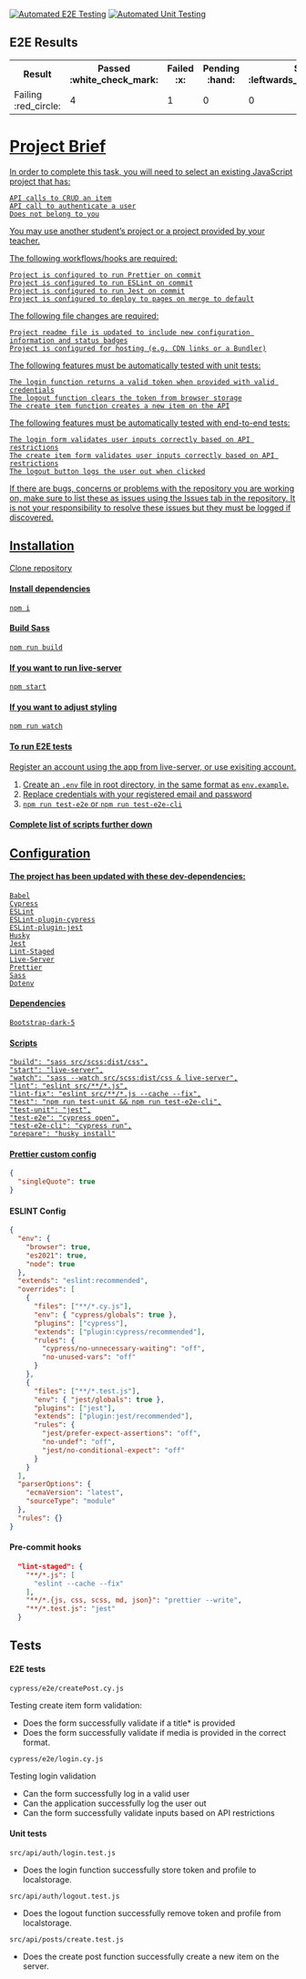 [![Automated E2E Testing](https://github.com/Menubrea/social-media-client/actions/workflows/automated-e2e-testing.yml/badge.svg?branch=workflow)](https://github.com/Menubrea/social-media-client/actions/workflows/automated-e2e-testing.yml)
[![Automated Unit Testing](https://github.com/Menubrea/social-media-client/actions/workflows/automated-unit-testing.yml/badge.svg?branch=workflow)](https://github.com/Menubrea/social-media-client/actions/workflows/automated-unit-testing.yml)

<h2>E2E Results</h2>
<table><tr><th>Result</th><th>Passed :white_check_mark:</th><th>Failed :x:</th><th>Pending :hand:</th><th>Skipped :leftwards_arrow_with_hook:</th><th>Duration :clock8:</th></tr><tr><td>Failing :red_circle:</td><td>4</td><td>1</td><td>0</td><td>0</td><td>49.257s</td></tr></table>
<a href="">

# Project Brief

In order to complete this task, you will need to select an existing JavaScript project that has:

    API calls to CRUD an item
    API call to authenticate a user
    Does not belong to you

You may use another student’s project or a project provided by your teacher.

The following workflows/hooks are required:

    Project is configured to run Prettier on commit
    Project is configured to run ESLint on commit
    Project is configured to run Jest on commit
    Project is configured to deploy to pages on merge to default

The following file changes are required:

    Project readme file is updated to include new configuration information and status badges
    Project is configured for hosting (e.g. CDN links or a Bundler)

The following features must be automatically tested with unit tests:

    The login function returns a valid token when provided with valid credentials
    The logout function clears the token from browser storage
    The create item function creates a new item on the API

The following features must be automatically tested with end-to-end tests:

    The login form validates user inputs correctly based on API restrictions
    The create item form validates user inputs correctly based on API restrictions
    The logout button logs the user out when clicked

If there are bugs, concerns or problems with the repository you are working on, make sure to list these as issues using the Issues tab in the repository. It is not your responsibility to resolve these issues but they must be logged if discovered.

## Installation

Clone repository

#### Install dependencies

    npm i

#### Build Sass

    npm run build

#### If you want to run live-server

    npm start

#### If you want to adjust styling

    npm run watch

#### To run E2E tests

Register an account using the app from live-server, or use exisiting account.

1. Create an ```.env``` file in root directory, in the same format as ```env.example```.
2. Replace credentials with your registered email and password
3. `npm run test-e2e` or `npm run test-e2e-cli`

#### Complete list of scripts further down

## Configuration

#### The project has been updated with these dev-dependencies:

    Babel
    Cypress
    ESLint
    ESLint-plugin-cypress
    ESLint-plugin-jest
    Husky
    Jest
    Lint-Staged
    Live-Server
    Prettier
    Sass
    Dotenv

#### Dependencies

    Bootstrap-dark-5

#### Scripts

    "build": "sass src/scss:dist/css",
    "start": "live-server",
    "watch": "sass --watch src/scss:dist/css & live-server",
    "lint": "eslint src/**/*.js",
    "lint-fix": "eslint src/**/*.js --cache --fix",
    "test": "npm run test-unit && npm run test-e2e-cli",
    "test-unit": "jest",
    "test-e2e": "cypress open",
    "test-e2e-cli": "cypress run",
    "prepare": "husky install"

#### Prettier custom config

```json
{
  "singleQuote": true
}
```

#### ESLINT Config

```json
{
  "env": {
    "browser": true,
    "es2021": true,
    "node": true
  },
  "extends": "eslint:recommended",
  "overrides": [
    {
      "files": ["**/*.cy.js"],
      "env": { "cypress/globals": true },
      "plugins": ["cypress"],
      "extends": ["plugin:cypress/recommended"],
      "rules": {
        "cypress/no-unnecessary-waiting": "off",
        "no-unused-vars": "off"
      }
    },
    {
      "files": ["**/*.test.js"],
      "env": { "jest/globals": true },
      "plugins": ["jest"],
      "extends": ["plugin:jest/recommended"],
      "rules": {
        "jest/prefer-expect-assertions": "off",
        "no-undef": "off",
        "jest/no-conditional-expect": "off"
      }
    }
  ],
  "parserOptions": {
    "ecmaVersion": "latest",
    "sourceType": "module"
  },
  "rules": {}
}
```

#### Pre-commit hooks

```json
  "lint-staged": {
    "**/*.js": [
      "eslint --cache --fix"
    ],
    "**/*.{js, css, scss, md, json}": "prettier --write",
    "**/*.test.js": "jest"
  }
```

## Tests

#### E2E tests

    cypress/e2e/createPost.cy.js
    
Testing create item form validation:
   - Does the form successfully validate if a title* is provided
   - Does the form successfully validate if media is provided in the correct format.

    cypress/e2e/login.cy.js
    
Testing login validation
   - Can the form successfully log in a valid user
   - Can the application successfully log the user out
   - Can the form successfully validate inputs based on API restrictions
    
#### Unit tests

```src/api/auth/login.test.js```
    
- Does the login function successfully store token and profile to localstorage.
   
```src/api/auth/logout.test.js```
    
- Does the logout function successfully remove token and profile from localstorage.
    
```src/api/posts/create.test.js```

- Does the create post function successfully create a new item on the server.

